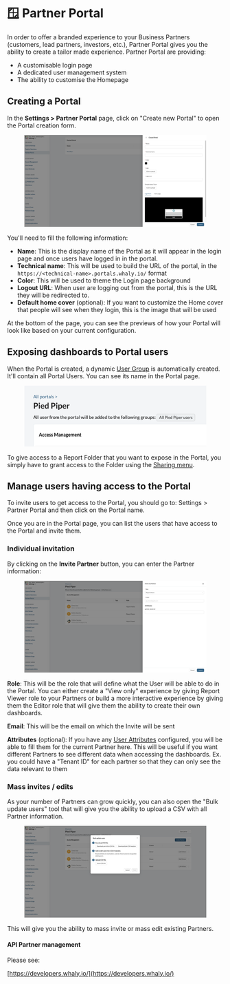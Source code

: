 # 🪟 Partner Portal

In order to offer a branded experience to your Business Partners (customers, lead partners, investors, etc.), Partner Portal gives you the ability to create a tailor made experience. Partner Portal are providing:

* A customisable login page
* A dedicated user management system
* The ability to customise the Homepage

## Creating a Portal

In the **Settings > Partner Portal** page, click on "Create new Portal" to open the Portal creation form.

<figure><img src="../.gitbook/assets/image (9).png" alt=""><figcaption></figcaption></figure>

You'll need to fill the following information:

* **Name**: This is the display name of the Portal as it will appear in the login page and once users have logged in in the portal.
* **Technical name**: This will be used to build the URL of the portal, in the `https://<technical-name>.portals.whaly.io/` format
* **Color**: This will be used to theme the Login page background
* **Logout URL**: When user are logging out from the portal, this is the URL they will be redirected to.
* **Default home cover** (optional): If you want to customize the Home cover that people will see when they login, this is the image that will be used

At the bottom of the page, you can see the previews of how your Portal will look like based on your current configuration.

## Exposing dashboards to Portal users

When the Portal is created, a dynamic [User Group](../user-management/user-groups.md) is automatically created. It'll contain all Portal Users. You can see its name in the Portal page.

<figure><img src="../.gitbook/assets/image (2) (1).png" alt=""><figcaption></figcaption></figure>

To give access to a Report Folder that you want to expose in the Portal, you simply have to grant access to the Folder using the [Sharing menu](../workspace/sharing-and-collaboration/).

## Manage users having access to the Portal

To invite users to get access to the Portal, you should go to: Settings > Partner Portal and then click on the Portal name.

Once you are in the Portal page, you can list the users that have access to the Portal and invite them.

### Individual invitation

By clicking on the **Invite Partner** button, you can enter the Partner information:

<figure><img src="../.gitbook/assets/image (1).png" alt=""><figcaption></figcaption></figure>

**Role**: This will be the role that will define what the User will be able to do in the Portal. You can either create a "View only" experience by giving Report Viewer role to your Partners or build a more interactive experience by giving them the Editor role that will give them the ability to create their own dashboards.

**Email**: This will be the email on which the Invite will be sent

**Attributes** (optional): If you have any [User Attributes](../user-management/user-attributes.md) configured, you will be able to fill them for the current Partner here. This will be useful if you want different Partners to see different data when accessing the dashboards. Ex. you could have a "Tenant ID" for each partner so that they can only see the data relevant to them

### Mass invites / edits

As your number of Partners can grow quickly, you can also open the "Bulk update users" tool that will give you the ability to upload a CSV with all Partner information.

<figure><img src="../.gitbook/assets/image (3).png" alt=""><figcaption></figcaption></figure>

This will give you the ability to mass invite or mass edit existing Partners.

#### API Partner management

Please see:

[https://developers.whaly.io/](https://developers.whaly.io/)
